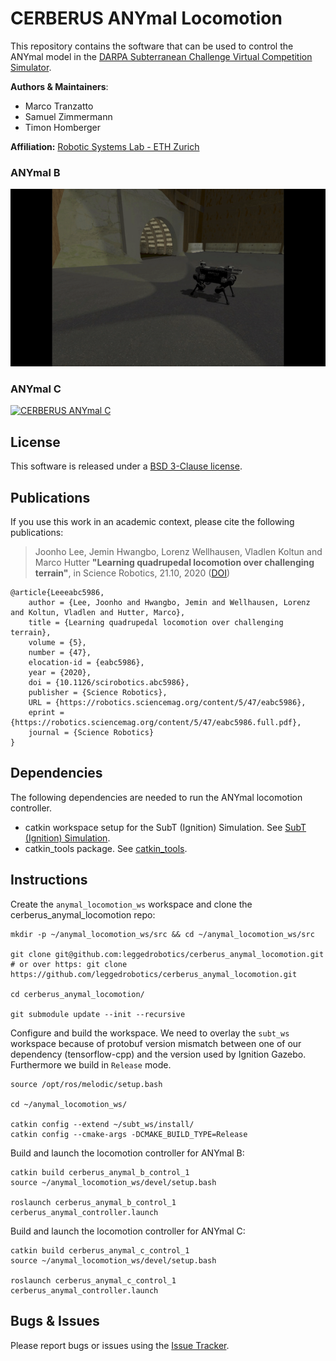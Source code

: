 # CERBERUS ANYmal Locomotion
This repository contains the software that can be used to control the ANYmal model in the  [DARPA Subterranean Challenge Virtual Competition Simulator](https://github.com/osrf/subt/wiki).

**Authors & Maintainers**:
  * Marco Tranzatto
  * Samuel Zimmermann
  * Timon Homberger

**Affiliation:** [Robotic Systems Lab - ETH Zurich](https://rsl.ethz.ch/the-lab.html)

### ANYmal B
[![CERBERUS ANYmal B](doc/cerberus_anymal_b.gif)](doc/cerberus_anymal_b.gif)

### ANYmal C
[![CERBERUS ANYmal C](doc/cerberus_anymal_c.gif)](doc/cerberus_anymal_c.gif)

## License
This software is released under a [BSD 3-Clause license](LICENSE).

## Publications
If you use this work in an academic context, please cite the following publications:

> Joonho Lee,  Jemin Hwangbo,  Lorenz Wellhausen,  Vladlen Koltun and Marco Hutter
> **"Learning quadrupedal locomotion over challenging terrain"**,
> in Science Robotics, 21.10, 2020 ([DOI](https://robotics.sciencemag.org/content/5/47/eabc5986))

    @article{Leeeabc5986,
  	    author = {Lee, Joonho and Hwangbo, Jemin and Wellhausen, Lorenz and Koltun, Vladlen and Hutter, Marco},
      	title = {Learning quadrupedal locomotion over challenging terrain},
      	volume = {5},
      	number = {47},
      	elocation-id = {eabc5986},
      	year = {2020},
      	doi = {10.1126/scirobotics.abc5986},
      	publisher = {Science Robotics},
      	URL = {https://robotics.sciencemag.org/content/5/47/eabc5986},
      	eprint = {https://robotics.sciencemag.org/content/5/47/eabc5986.full.pdf},
      	journal = {Science Robotics}
    }

## Dependencies
The following dependencies are needed to run the ANYmal locomotion controller.
* catkin workspace setup for the SubT (Ignition) Simulation. See [SubT (Ignition) Simulation](https://github.com/osrf/subt/wiki/Catkin%20System%20Setup).
* catkin_tools package. See [catkin_tools](https://catkin-tools.readthedocs.io/en/latest/installing.html).

## Instructions
Create the `anymal_locomotion_ws` workspace and clone the cerberus_anymal_locomotion repo:
```
mkdir -p ~/anymal_locomotion_ws/src && cd ~/anymal_locomotion_ws/src

git clone git@github.com:leggedrobotics/cerberus_anymal_locomotion.git # or over https: git clone https://github.com/leggedrobotics/cerberus_anymal_locomotion.git

cd cerberus_anymal_locomotion/

git submodule update --init --recursive
```

Configure and build the workspace. We need to overlay the `subt_ws` workspace because of protobuf version mismatch between one of our dependency (tensorflow-cpp) and the version used by Ignition Gazebo. Furthermore we build in `Release` mode.
```
source /opt/ros/melodic/setup.bash

cd ~/anymal_locomotion_ws/

catkin config --extend ~/subt_ws/install/
catkin config --cmake-args -DCMAKE_BUILD_TYPE=Release
```

Build and launch the locomotion controller for ANYmal B:
```
catkin build cerberus_anymal_b_control_1
source ~/anymal_locomotion_ws/devel/setup.bash

roslaunch cerberus_anymal_b_control_1 cerberus_anymal_controller.launch
```
Build and launch the locomotion controller for ANYmal C:
```
catkin build cerberus_anymal_c_control_1
source ~/anymal_locomotion_ws/devel/setup.bash

roslaunch cerberus_anymal_c_control_1 cerberus_anymal_controller.launch
```

## Bugs & Issues
Please report bugs or issues using the [Issue Tracker](https://github.com/leggedrobotics/cerberus_anymal_locomotion/issues).
